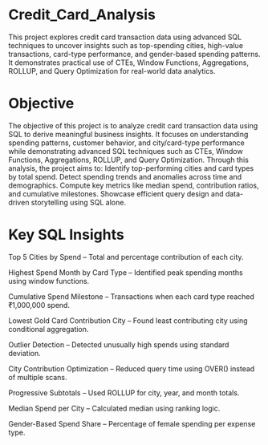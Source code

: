 # Credit_Card_Analysis
This project explores credit card transaction data using advanced SQL techniques to uncover insights such as top-spending cities, high-value transactions, card-type performance, and gender-based spending patterns. It demonstrates practical use of CTEs, Window Functions, Aggregations, ROLLUP, and Query Optimization for real-world data analytics.



# Objective
The objective of this project is to analyze credit card transaction data using SQL to derive meaningful business insights.
It focuses on understanding spending patterns, customer behavior, and city/card-type performance while demonstrating advanced SQL techniques such as CTEs, Window Functions, Aggregations, ROLLUP, and Query Optimization.
Through this analysis, the project aims to:
Identify top-performing cities and card types by total spend.
Detect spending trends and anomalies across time and demographics.
Compute key metrics like median spend, contribution ratios, and cumulative milestones.
Showcase efficient query design and data-driven storytelling using SQL alone.

# Key SQL Insights
Top 5 Cities by Spend – Total and percentage contribution of each city.

Highest Spend Month by Card Type – Identified peak spending months using window functions.

Cumulative Spend Milestone – Transactions when each card type reached ₹1,000,000 spend.

Lowest Gold Card Contribution City – Found least contributing city using conditional aggregation.

Outlier Detection – Detected unusually high spends using standard deviation.

City Contribution Optimization – Reduced query time using OVER() instead of multiple scans.

Progressive Subtotals – Used ROLLUP for city, year, and month totals.

Median Spend per City – Calculated median using ranking logic.

Gender-Based Spend Share – Percentage of female spending per expense type.

